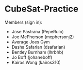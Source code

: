 # CubeSat-Practice

Members (sign in):
- Jose Pastrana (PepeRulo)
- Joe McPherson (mcphersonj2)
- Average Joes Gym
- Dasha Safarian (dsafarian)
- Bentley Burnham (lhrbhb)
- Jo Boff (johaneboff)
- Kairos Wong (kairos310)